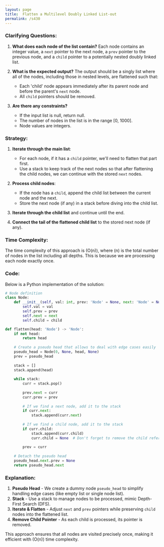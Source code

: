 ```yaml
---
layout: page
title:  Flatten a Multilevel Doubly Linked List-out
permalink: /s430
---
```


### Clarifying Questions:

1. **What does each node of the list contain?**
   Each node contains an integer value, a `next` pointer to the next node, a `prev` pointer to the previous node, and a `child` pointer to a potentially nested doubly linked list.

2. **What is the expected output?**
   The output should be a singly list where all of the nodes, including those in nested levels, are flattened such that:
   - Each 'child' node appears immediately after its parent node and before the parent's `next` node.
   - All `child` pointers should be removed.

3. **Are there any constraints?**
   - If the input list is null, return null.
   - The number of nodes in the list is in the range [0, 1000].
   - Node values are integers.

### Strategy:

1. **Iterate through the main list**:
   - For each node, if it has a `child` pointer, we'll need to flatten that part first.
   - Use a stack to keep track of the next nodes so that after flattening the child nodes, we can continue with the stored `next` nodes.

2. **Process child nodes**:
   - If the node has a `child`, append the child list between the current node and the next.
   - Store the next node (if any) in a stack before diving into the child list.

3. **Iterate through the child list** and continue until the end.
4. **Connect the tail of the flattened child list** to the stored next node (if any).

### Time Complexity:

The time complexity of this approach is \(O(n)\), where \(n\) is the total number of nodes in the list including all depths. This is because we are processing each node exactly once.

### Code:

Below is a Python implementation of the solution:

```python
# Node definition
class Node:
    def __init__(self, val: int, prev: 'Node' = None, next: 'Node' = None, child: 'Node' = None):
        self.val = val
        self.prev = prev
        self.next = next
        self.child = child

def flatten(head: 'Node') -> 'Node':
    if not head:
        return head
    
    # Create a pseudo head that allows to deal with edge cases easily
    pseudo_head = Node(0, None, head, None)
    prev = pseudo_head
    
    stack = []
    stack.append(head)
    
    while stack:
        curr = stack.pop()
        
        prev.next = curr
        curr.prev = prev
        
        # If we find a next node, add it to the stack
        if curr.next:
            stack.append(curr.next)
        
        # If we find a child node, add it to the stack
        if curr.child:
            stack.append(curr.child)
            curr.child = None  # Don't forget to remove the child reference
        
        prev = curr
    
    # Detach the pseudo head
    pseudo_head.next.prev = None
    return pseudo_head.next
```

### Explanation:
1. **Pseudo Head** - We create a dummy node `pseudo_head` to simplify handling edge cases (like empty list or single node list).
2. **Stack** - Use a stack to manage nodes to be processed, mimic Depth-First Search (DFS).
3. **Iterate & Flatten** - Adjust `next` and `prev` pointers while preserving `child` nodes into the flattened list.
4. **Remove Child Pointer** - As each child is processed, its pointer is removed.

This approach ensures that all nodes are visited precisely once, making it efficient with \(O(n)\) time complexity.